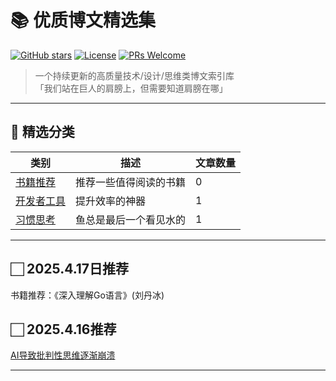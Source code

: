 # 📚 优质博文精选集

[![GitHub stars](https://img.shields.io/github/stars/Zhonghe-zhao/awesome-blogs?style=social)](https://github.com/Zhonghe-zhao/awesome-blogs)
[![License](https://img.shields.io/badge/license-MIT-blue.svg)](LICENSE)
[![PRs Welcome](https://img.shields.io/badge/PRs-welcome-brightgreen.svg)](CONTRIBUTING.md)

> 一个持续更新的高质量技术/设计/思维类博文索引库  
> 「我们站在巨人的肩膀上，但需要知道肩膀在哪」

---

## 🌟 精选分类

| 类别                | 描述                          | 文章数量 |
|---------------------|-------------------------------|---------|
| [书籍推荐](/blogs/books) | 推荐一些值得阅读的书籍          | 0       |
| [开发者工具](/blogs/tools)     | 提升效率的神器                | 1       |
| [习惯思考](/blogs/thinking)    | 鱼总是最后一个看见水的              | 1       |

---

## 🏻 2025.4.17日推荐  <!-- auto-update-date -->

书籍推荐：《深入理解Go语言》(刘丹冰)

## 🏻 2025.4.16推荐  <!-- auto-update-date -->

[AI导致批判性思维逐渐崩溃](https://www.dutchosintguy.com/post/the-slow-collapse-of-critical-thinking-in-osint-due-to-ai)

---

